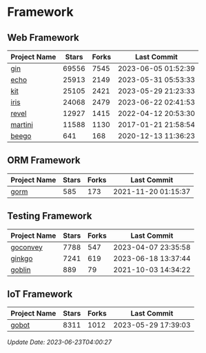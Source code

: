 # Framework

## Web Framework
| Project Name | Stars | Forks | Last Commit |
| ------------ | ----- | ----- | ----------- |
| [gin](https://github.com/gin-gonic/gin) | 69556 | 7545 | 2023-06-05 01:52:39 |
| [echo](https://github.com/labstack/echo) | 25913 | 2149 | 2023-05-31 05:53:33 |
| [kit](https://github.com/go-kit/kit) | 25105 | 2421 | 2023-05-29 21:23:33 |
| [iris](https://github.com/kataras/iris) | 24068 | 2479 | 2023-06-22 02:41:53 |
| [revel](https://github.com/revel/revel) | 12927 | 1415 | 2022-04-12 20:53:30 |
| [martini](https://github.com/go-martini/martini) | 11588 | 1130 | 2017-01-21 21:58:54 |
| [beego](https://github.com/astaxie/beego) | 641 | 168 | 2020-12-13 11:36:23 |

## ORM Framework
| Project Name | Stars | Forks | Last Commit |
| ------------ | ----- | ----- | ----------- |
| [gorm](https://github.com/jinzhu/gorm) | 585 | 173 | 2021-11-20 01:15:37 |

## Testing Framework
| Project Name | Stars | Forks | Last Commit |
| ------------ | ----- | ----- | ----------- |
| [goconvey](https://github.com/smartystreets/goconvey) | 7788 | 547 | 2023-04-07 23:35:58 |
| [ginkgo](https://github.com/onsi/ginkgo) | 7241 | 619 | 2023-06-18 13:37:44 |
| [goblin](https://github.com/franela/goblin) | 889 | 79 | 2021-10-03 14:34:22 |

## IoT Framework
| Project Name | Stars | Forks | Last Commit |
| ------------ | ----- | ----- | ----------- |
| [gobot](https://github.com/hybridgroup/gobot) | 8311 | 1012 | 2023-05-29 17:39:03 |

*Update Date: 2023-06-23T04:00:27*